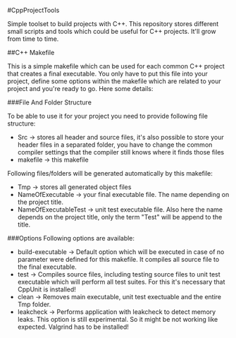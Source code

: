 #CppProjectTools

Simple toolset to build projects with C++. This repository stores different small scripts and tools which
could be useful for C++ projects. It'll grow from time to time.

##C++ Makefile

This is a simple makefile which can be used for each common C++ project that creates a final executable.
You only have to put this file into your project, define some options within the makefile which are related
to your project and you're ready to go. Here some details:

###File And Folder Structure

To be able to use it for your project you need to provide following file structure:
* Src       -> stores all header and source files, it's also possible to store your header
               files in a separated folder, you have to change the common compiler settings
               that the compiler still knows where it finds those files
* makefile  -> this makefile

Following files/folders will be generated automatically by this makefile:
* Tmp                   -> stores all generated object files
* NameOfExecutable      -> your final executable file. The name depending on the project title.
* NameOfExecutableTest  -> unit test executable file. Also here the name depends on the project title,
                           only the term "Test" will be append to the title.
                           
###Options
Following options are available:
- build-executable 	-> Default option which will be executed in case of no parameter were defined for this makefile.
					   It compiles all source file to the final executable.
- test				-> Compiles source files, including testing source files to unit test executable which will
					   perform all test suites. For this it's necessary that CppUnit is installed!
- clean				-> Removes main executable, unit test exectuable and the entire Tmp folder.
- leakcheck			-> Performs application with leakcheck to detect memory leaks. This option is still
					   experimental. So it might be not working like expected. Valgrind has to be installed!